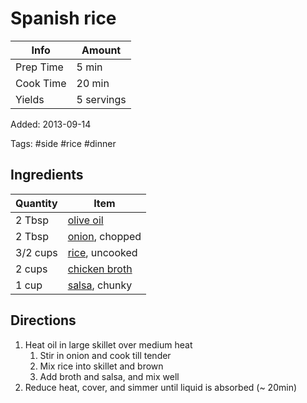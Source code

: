 # Spanish rice

| Info      | Amount     |
| --------- | ---------- |
| Prep Time | 5 min      |
| Cook Time | 20 min     |
| Yields    | 5 servings |

Added: 2013-09-14

Tags: #side #rice #dinner

## Ingredients

| Quantity | Item                                                |
| -------- | --------------------------------------------------- |
| 2 Tbsp   | [olive oil](../_ingredients/olive%20oil.md)         |
| 2 Tbsp   | [onion](../_ingredients/onion.md), chopped          |
| 3/2 cups | [rice](../_ingredients/rice.md), uncooked           |
| 2 cups   | [chicken broth](../_ingredients/chicken%20broth.md) |
| 1 cup    | [salsa](../_ingredients/salsa.md), chunky           |

## Directions

1. Heat oil in large skillet over medium heat
   1. Stir in onion and cook till tender
   2. Mix rice into skillet and brown
   3. Add broth and salsa, and mix well
2. Reduce heat, cover, and simmer until liquid is absorbed (~ 20min)
